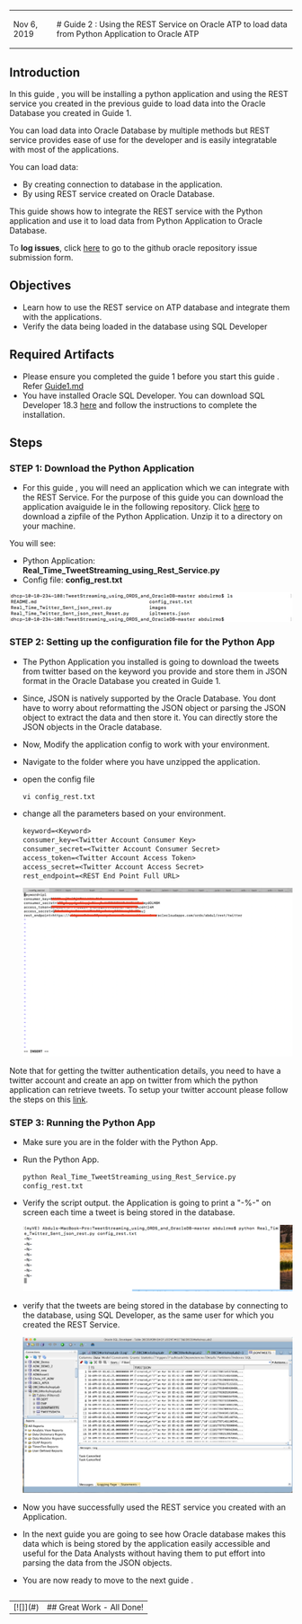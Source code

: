 <table class="tbl-heading"><tr><td class="td-logo">

Nov 6, 2019
</td>
<td class="td-banner">
# Guide 2 : Using the REST Service on Oracle ATP to load data from Python Application to Oracle ATP
</td></tr><table>

## Introduction

In this guide , you will be installing a python application and using the REST service you created in the previous guide  to load data into the Oracle Database you created in Guide 1.

You can load data into Oracle Database by multiple methods but REST service provides ease of use for the developer and is easily integratable with most of the applications.

You can load data:
- By creating connection to database in the application.
- By using REST service created on Oracle Database.

This guide  shows how to integrate the REST service with the Python application and use it to load data from Python Application to Oracle Database.

To **log issues**, click [here](https://github.com/Abdul-Rafae-Mohammed/StepByStepGuideToSetupPythonAppWithOracleATP/issues/new) to go to the github oracle repository issue submission form.

## Objectives

- Learn how to use the REST service on ATP database and integrate them with the applications.
- Verify the data being loaded in the database using SQL Developer

## Required Artifacts

- Please ensure you completed the guide 1 before you start this guide . Refer <a href="./Guide100Create_a_RestService_on_ATP.md" target="_blank">Guide1.md</a>
- You have installed Oracle SQL Developer. You can download SQL Developer 18.3 [here](https://www.oracle.com/technetwork/developer-tools/sql-developer/downloads/index.html) and follow the instructions to complete the installation.

## Steps

### **STEP 1: Download the Python Application**

- For this guide , you will need an application which we can integrate with the REST Service. For the purpose of this guide  you can download the application avaiguide le in the following repository.  Click <a href="https://github.com/Abdul-Rafae-Mohammed/TweetStreamingusingPythonintoOracleDBusingORDS.git" target="_blank">here</a> to download a zipfile of the Python Application. Unzip it to a directory on your machine.

You will see:
- Python Application: **Real_Time_TweetStreaming_using_Rest_Service.py**
- Config file: **config_rest.txt**

 ![](./images/400/Picture400-1.png)

### **STEP 2: Setting up the configuration file for the Python App**

- The Python Application you installed is going to download the tweets from twitter based on the keyword you provide and store them in JSON format in the Oracle Database you created in Guide 1.

- Since, JSON is natively supported by the Oracle Database. You dont have to worry about reformatting the JSON object or parsing the JSON object to extract the data and then store it. You can directly store the JSON objects in the Oracle database.


- Now, Modify the application config to work with your environment.

- Navigate to the folder where you have unzipped the application.

- open the config file

    ```
    vi config_rest.txt
    ```

- change all the parameters based on your environment.

    ```
    keyword=<Keyword>
    consumer_key=<Twitter Account Consumer Key>
    consumer_secret=<Twitter Account Consumer Secret>
    access_token=<Twitter Account Access Token>
    access_secret=<Twitter Account Access Secret>
    rest_endpoint=<REST End Point Full URL>
    ```

    ![](./images/400/Picture400-2.png)

 Note that for getting the twitter authentication details, you need to have a twitter account and create an app on twitter from which the python application can retrieve tweets. To setup your twitter account please follow the steps on this <a href="https://docs.inboundnow.com/guide/create-twitter-application/" target="_blank">link</a>.

### **STEP 3: Running the Python App**

- Make sure you are in the folder with the Python App.

- Run the Python App.

    ```
    python Real_Time_TweetStreaming_using_Rest_Service.py config_rest.txt
    ```


- Verify the script output. the Application is going to print a "-%-" on screen each time a tweet is being stored in the database. 

    ![](./images/400/Picture400-3.png)

- verify that the tweets are being stored in the database by connecting to the database, using SQL Developer, as the same user for which you created the REST Service.

    ![](./images/400/Picture400-4.png)


- Now you have successfully used the REST service you created with an Application.

-  In the next guide  you are going to see how Oracle database makes this data which is being stored by the application easily accessible and useful for the Data Analysts without having them to put effort into parsing the data from the JSON objects.

-   You are now ready to move to the next guide .

<table>
<tr><td class="td-logo">[![]](#)</td>
<td class="td-banner">
## Great Work - All Done!
</td>
</tr>
<table>